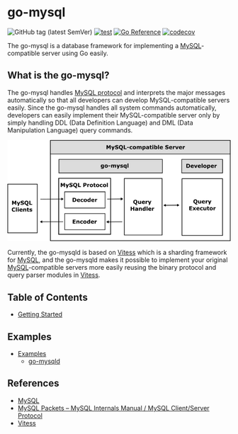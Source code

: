 # go-mysql

![GitHub tag (latest SemVer)](https://img.shields.io/github/v/tag/cybergarage/go-mysql)
[![test](https://github.com/cybergarage/go-mysql/actions/workflows/make.yml/badge.svg)](https://github.com/cybergarage/go-mysql/actions/workflows/make.yml)
[![Go Reference](https://pkg.go.dev/badge/github.com/cybergarage/go-mysql.svg)](https://pkg.go.dev/github.com/cybergarage/go-mysql) [![codecov](https://codecov.io/gh/cybergarage/go-mysql/graph/badge.svg?token=2RYOJPQRDM)](https://codecov.io/gh/cybergarage/go-mysql)

The go-mysql is a database framework for implementing a [MySQL](https://www.mysql.com/)-compatible server using Go easily.

## What is the go-mysql?

The go-mysql handles [MySQL protocol](https://dev.mysql.com/doc/dev/mysql-server/latest/) and interprets the major messages automatically so that all developers can develop MySQL-compatible servers easily. Since the go-mysql handles all system commands automatically, developers can easily implement their MySQL-compatible server only by simply handling DDL (Data Definition Language) and DML (Data Manipulation Language) query commands.

![](doc/img/framework.png)

Currently, the go-mysqld is based on [Vitess](https://vitess.io) which is a sharding framework for [MySQL](https://www.mysql.com/), and the go-mysqld makes it possible to implement your original [MySQL](https://www.mysql.com/)-compatible servers more easily reusing the binary protocol and query parser modules in [Vitess](https://vitess.io).

## Table of Contents

- [Getting Started](doc/getting-started.md)

## Examples

- [Examples](doc/examples.md)
  - [go-mysqld](examples/go-mysqld)

## References

- [MySQL](https://www.mysql.com/)
- [MySQL Packets – MySQL Internals Manual / MySQL Client/Server Protocol](https://dev.mysql.com/doc/dev/mysql-server/latest/)
- [Vitess](https://github.com/vitessio/vitess)